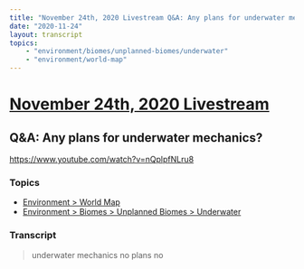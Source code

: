```yaml
---
title: "November 24th, 2020 Livestream Q&A: Any plans for underwater mechanics?"
date: "2020-11-24"
layout: transcript
topics:
    - "environment/biomes/unplanned-biomes/underwater"
    - "environment/world-map"
---
```

# [November 24th, 2020 Livestream](../2020-11-24.md)
## Q&A: Any plans for underwater mechanics?
https://www.youtube.com/watch?v=nQplpfNLru8

### Topics
* [Environment > World Map](../topics/environment/world-map.md)
* [Environment > Biomes > Unplanned Biomes > Underwater](../topics/environment/biomes/unplanned-biomes/underwater.md)

### Transcript

> underwater mechanics no plans no
> 
